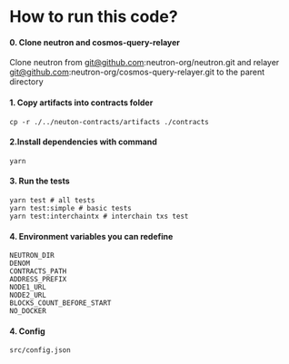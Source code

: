 # How to run this code?

#### 0. Clone neutron and cosmos-query-relayer

Clone neutron from git@github.com:neutron-org/neutron.git and relayer git@github.com:neutron-org/cosmos-query-relayer.git to the parent directory

#### 1. Copy artifacts into contracts folder

```shell
cp -r ./../neuton-contracts/artifacts ./contracts
```

#### 2.Install dependencies with command

```shell
yarn
```

#### 3. Run the tests

```
yarn test # all tests
yarn test:simple # basic tests
yarn test:interchaintx # interchain txs test
```

#### 4. Environment variables you can redefine

```
NEUTRON_DIR
DENOM
CONTRACTS_PATH
ADDRESS_PREFIX
NODE1_URL
NODE2_URL
BLOCKS_COUNT_BEFORE_START
NO_DOCKER
```

#### 4. Config

```
src/config.json
```
